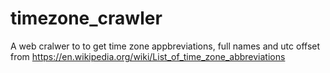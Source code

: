 # timezone_crawler
A web cralwer to to get time zone appbreviations, full names and utc offset from https://en.wikipedia.org/wiki/List_of_time_zone_abbreviations
